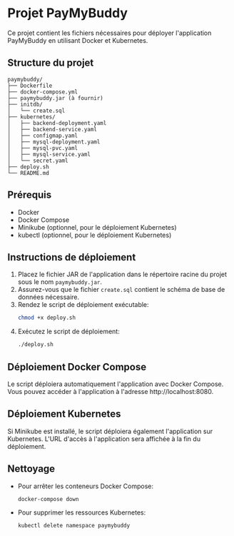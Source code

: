 # Projet PayMyBuddy

Ce projet contient les fichiers nécessaires pour déployer l'application PayMyBuddy en utilisant Docker et Kubernetes.

## Structure du projet

```
paymybuddy/
├── Dockerfile
├── docker-compose.yml
├── paymybuddy.jar (à fournir)
├── initdb/
│   └── create.sql
├── kubernetes/
│   ├── backend-deployment.yaml
│   ├── backend-service.yaml
│   ├── configmap.yaml
│   ├── mysql-deployment.yaml
│   ├── mysql-pvc.yaml
│   ├── mysql-service.yaml
│   └── secret.yaml
├── deploy.sh
└── README.md
```

## Prérequis

- Docker
- Docker Compose
- Minikube (optionnel, pour le déploiement Kubernetes)
- kubectl (optionnel, pour le déploiement Kubernetes)

## Instructions de déploiement

1. Placez le fichier JAR de l'application dans le répertoire racine du projet sous le nom `paymybuddy.jar`.
2. Assurez-vous que le fichier `create.sql` contient le schéma de base de données nécessaire.
3. Rendez le script de déploiement exécutable:
   ```bash
   chmod +x deploy.sh
   ```
4. Exécutez le script de déploiement:
   ```bash
   ./deploy.sh
   ```

## Déploiement Docker Compose

Le script déploiera automatiquement l'application avec Docker Compose. Vous pouvez accéder à l'application à l'adresse http://localhost:8080.

## Déploiement Kubernetes

Si Minikube est installé, le script déploiera également l'application sur Kubernetes. L'URL d'accès à l'application sera affichée à la fin du déploiement.

## Nettoyage

- Pour arrêter les conteneurs Docker Compose:
  ```bash
  docker-compose down
  ```

- Pour supprimer les ressources Kubernetes:
  ```bash
  kubectl delete namespace paymybuddy
  ```
